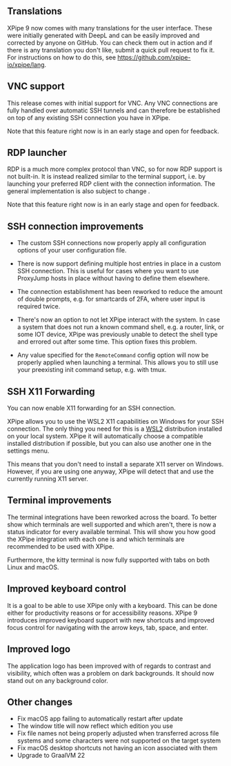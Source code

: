 ## Translations

XPipe 9 now comes with many translations for the user interface. These were initially generated with DeepL and can be easily improved and corrected by anyone on GitHub. You can check them out in action and if there is any translation you don't like, submit a quick pull request to fix it. For instructions on how to do this, see https://github.com/xpipe-io/xpipe/lang.

## VNC support

This release comes with initial support for VNC. Any VNC connections are fully handled over automatic SSH tunnels and can therefore be established on top of any existing SSH connection you have in XPipe.

Note that this feature right now is in an early stage and open for feedback.

## RDP launcher

RDP is a much more complex protocol than VNC, so for now RDP support is not built-in. It is instead realized similar to the terminal support, i.e. by launching your preferred RDP client with the connection information. The general implementation is also subject to change .

Note that this feature right now is in an early stage and open for feedback.

## SSH connection improvements

- The custom SSH connections now properly apply all configuration options of your user configuration file.

- There is now support defining multiple host entries in place in a custom SSH connection. This is useful for cases where you want to use ProxyJump hosts in place without having to define them elsewhere.

- The connection establishment has been reworked to reduce the amount of double prompts, e.g. for smartcards of 2FA, where user input is required twice. 

- There's now an option to not let XPipe interact with the system. In case a system that does not run a known command shell, e.g. a router, link, or some IOT device, XPipe was previously unable to detect the shell type and errored out after some time. This option fixes this problem.

- Any value specified for the `RemoteCommand` config option will now be properly applied when launching a terminal. This allows you to still use your preexisting init command setup, e.g. with tmux.

## SSH X11 Forwarding

You can now enable X11 forwarding for an SSH connection.

XPipe allows you to use the WSL2 X11 capabilities on Windows for your SSH connection. The only thing you need for this is a [WSL2](https://learn.microsoft.com/en-us/windows/wsl/install) distribution installed on your local system. XPipe it will automatically choose a compatible installed distribution if possible, but you can also use another one in the settings menu.

This means that you don't need to install a separate X11 server on Windows. However, if you are using one anyway, XPipe will detect that and use the currently running X11 server.

## Terminal improvements

The terminal integrations have been reworked across the board. To better show which terminals are well supported and which aren't, there is now a status indicator for every available terminal. This will show you how good the XPipe integration with each one is and which terminals are recommended to be used with XPipe. 

Furthermore, the kitty terminal is now fully supported with tabs on both Linux and macOS.

## Improved keyboard control

It is a goal to be able to use XPipe only with a keyboard. This can be done either for productivity reasons or for accessibility reasons. XPipe 9 introduces improved keyboard support with new shortcuts and improved focus control for navigating with the arrow keys, tab, space, and enter.

## Improved logo

The application logo has been improved with of regards to contrast and visibility, which often was a problem on dark backgrounds. It should now stand out on any background color.

## Other changes

- Fix macOS app failing to automatically restart after update
- The window title will now reflect which edition you use
- Fix file names not being properly adjusted when transferred across file systems and some characters were not supported on the target system
- Fix macOS desktop shortcuts not having an icon associated with them
- Upgrade to GraalVM 22
